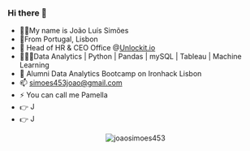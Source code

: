 ### Hi there 👋
- 🧔🏽My name is João Luís Simões
- 📍From Portugal, Lisbon
- 💼 Head of HR & CEO Office @[Unlockit.io](https://unlockit.io)
- 👨🏻‍💻Data Analytics | Python | Pandas | mySQL | Tableau | Machine Learning
- 🌱 Alumni Data Analytics Bootcamp on Ironhack Lisbon
- 📫 simoes453joao@gmail.com
- ⚡ You can call me Pamella
- 👉 <a href='https://www.linkedin.com/in/jo%C3%A3o-sim%C3%B5es453/' target="_blank"><img alt='Joao Simoes Linkedin' width = '15' src="https://raw.githubusercontent.com/rahuldkjain/github-profile-readme-generator/master/src/images/icons/Social/linked-in-alt.svg"></a>
- 👉 <a href='https://public.tableau.com/app/profile/joao.simoes7177' target="_blank"><img alt='Joao Simoes Linkedin' width = '15' src="https://avatars.githubusercontent.com/u/828667?s=200&v=4"></a>


<p align="center"> <img src="https://komarev.com/ghpvc/?username=joaosimoes453&label=Profile%20views&color=0e75b6&style=flat" alt="joaosimoes453" /> </p>


<!--
**joaosimoes453/joaosimoes453** is a ✨ _special_ ✨ repository because its `README.md` (this file) appears on your GitHub profile.

Here are some ideas to get you started:
- 
- 🔭 I’m currently working on ...
- 🌱 I’m currently at Data Analytics Bootcamp on Ironhack Lisbon
- 💬 Ask me about ...
- 📫 How to reach me: simoes453joao@gmail.com
- ⚡ Fun fact: my nickname is pamella and most of the people thinks it's my real name
-->
